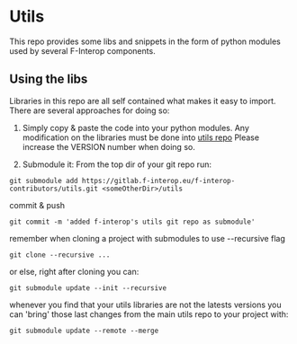 # Utils

This repo provides some libs and snippets in the form of python modules
used by several F-Interop components.


## Using the libs
Libraries in this repo are all self contained what makes it easy to
import.
There are several approaches for doing so:

1. Simply copy & paste the code into your python modules.
Any modification on the libraries must be done into
[utils repo](https://gitlab.f-interop.eu/f-interop-contributors/utils)
Please increase the VERSION number when doing so.

2. Submodule it:
From the top dir of your git repo run:
```
git submodule add https://gitlab.f-interop.eu/f-interop-contributors/utils.git <someOtherDir>/utils
```

commit & push
```
git commit -m 'added f-interop's utils git repo as submodule'
```

remember when cloning a project with submodules to use --recursive flag
```
git clone --recursive ...
```

or else, right after cloning you can:
```
git submodule update --init --recursive
```

whenever you find that your utils libraries are not the latests versions
you can 'bring' those last changes from the main utils repo to your project
with:
```
git submodule update --remote --merge
```